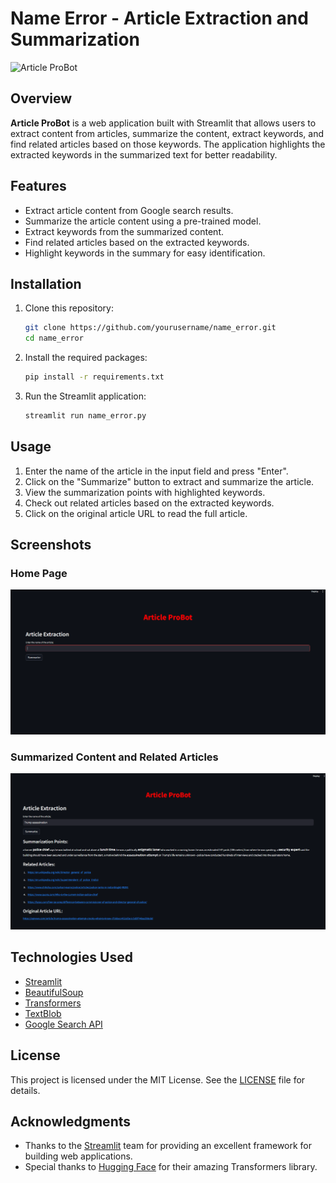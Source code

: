 # Name Error - Article Extraction and Summarization

![Article ProBot](images/name_error_logo.png)

## Overview

**Article ProBot** is a web application built with Streamlit that allows users to extract content from articles, summarize the content, extract keywords, and find related articles based on those keywords. The application highlights the extracted keywords in the summarized text for better readability.

## Features

- Extract article content from Google search results.
- Summarize the article content using a pre-trained model.
- Extract keywords from the summarized content.
- Find related articles based on the extracted keywords.
- Highlight keywords in the summary for easy identification.

## Installation

1. Clone this repository:
    ```bash
    git clone https://github.com/yourusername/name_error.git
    cd name_error
    ```

2. Install the required packages:
    ```bash
    pip install -r requirements.txt
    ```

3. Run the Streamlit application:
    ```bash
    streamlit run name_error.py
    ```

## Usage

1. Enter the name of the article in the input field and press "Enter".
2. Click on the "Summarize" button to extract and summarize the article.
3. View the summarization points with highlighted keywords.
4. Check out related articles based on the extracted keywords.
5. Click on the original article URL to read the full article.

## Screenshots

### Home Page
![Home Page](output_1.png)

### Summarized Content and Related Articles
![Summarized Content](output_2.png)

## Technologies Used

- [Streamlit](https://streamlit.io/)
- [BeautifulSoup](https://www.crummy.com/software/BeautifulSoup/)
- [Transformers](https://huggingface.co/transformers/)
- [TextBlob](https://textblob.readthedocs.io/en/dev/)
- [Google Search API](https://pypi.org/project/googlesearch-python/)

## License

This project is licensed under the MIT License. See the [LICENSE](LICENSE) file for details.

## Acknowledgments

- Thanks to the [Streamlit](https://streamlit.io/) team for providing an excellent framework for building web applications.
- Special thanks to [Hugging Face](https://huggingface.co/) for their amazing Transformers library.

